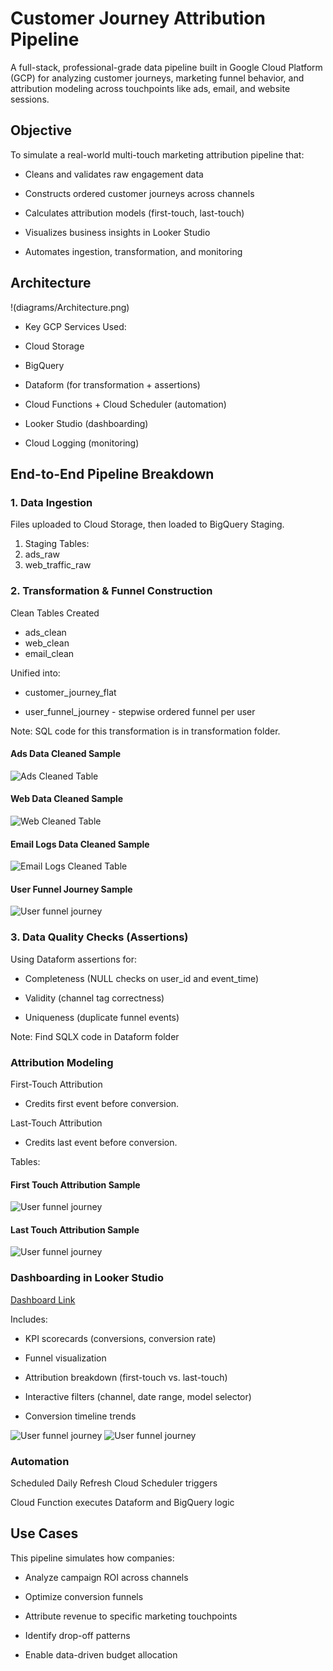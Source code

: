 # Customer Journey Attribution Pipeline

A full-stack, professional-grade data pipeline built in Google Cloud Platform (GCP) for analyzing customer journeys, marketing funnel behavior, and attribution modeling across touchpoints like ads, email, and website sessions.

## Objective
To simulate a real-world multi-touch marketing attribution pipeline that:

- Cleans and validates raw engagement data

- Constructs ordered customer journeys across channels

- Calculates attribution models (first-touch, last-touch)

- Visualizes business insights in Looker Studio

- Automates ingestion, transformation, and monitoring

## Architecture

!(diagrams/Architecture.png)

- Key GCP Services Used:

- Cloud Storage

- BigQuery

- Dataform (for transformation + assertions)

- Cloud Functions + Cloud Scheduler (automation)

- Looker Studio (dashboarding)

- Cloud Logging (monitoring)

## End-to-End Pipeline Breakdown
### 1. Data Ingestion
Files uploaded to Cloud Storage, then loaded to BigQuery Staging.
1. Staging Tables:
2. ads_raw
3. web_traffic_raw


### 2. Transformation & Funnel Construction

Clean Tables Created
- ads_clean
- web_clean
- email_clean

Unified into:
- customer_journey_flat

- user_funnel_journey - stepwise ordered funnel per user

Note: SQL code for this transformation is in transformation folder. 

#### Ads Data Cleaned Sample
![Ads Cleaned Table](diagrams/ads_clean_table.png) 
#### Web Data Cleaned Sample

![Web Cleaned Table](diagrams/web_clean_table.png) 
#### Email Logs Data Cleaned Sample

![Email Logs Cleaned Table](diagrams/emaillogs_clean_table.png)
#### User Funnel Journey Sample
![User funnel journey](diagrams/user_funnel_journey_table.png)

### 3. Data Quality Checks (Assertions)

Using Dataform assertions for:

- Completeness (NULL checks on user_id and event_time)

- Validity (channel tag correctness)

- Uniqueness (duplicate funnel events)

Note: Find SQLX code in Dataform folder


### Attribution Modeling
First-Touch Attribution
- Credits first event before conversion.

Last-Touch Attribution
- Credits last event before conversion.

Tables:

#### First Touch Attribution Sample
![User funnel journey](diagrams/first_touchpoint_table.png)


#### Last Touch Attribution Sample
![User funnel journey](diagrams/last_touchpoint_table.png)

### Dashboarding in Looker Studio

[Dashboard Link](https://lookerstudio.google.com/s/vkVWQF_irzw)

Includes:

- KPI scorecards (conversions, conversion rate)

- Funnel visualization

- Attribution breakdown (first-touch vs. last-touch)

- Interactive filters (channel, date range, model selector)

- Conversion timeline trends



![User funnel journey](diagrams/dashboard_1.png)
![User funnel journey](diagrams/dashboard_2.png)


### Automation
Scheduled Daily Refresh
Cloud Scheduler triggers

Cloud Function executes Dataform and BigQuery logic


## Use Cases
This pipeline simulates how companies:

- Analyze campaign ROI across channels

- Optimize conversion funnels

- Attribute revenue to specific marketing touchpoints

- Identify drop-off patterns

- Enable data-driven budget allocation

